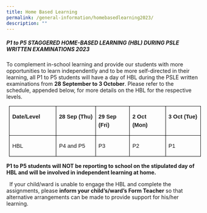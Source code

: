 ```yaml
---
title: Home Based Learning
permalink: /general-information/homebasedlearning2023/
description: ""
---
```


##### P1 to P5 STAGGERED HOME-BASED LEARNING (HBL) DURING PSLE WRITTEN EXAMINATIONS 2023
##### 
         
To complement in-school learning and provide our students with more opportunities to learn independently and to be more self-directed in their learning, all P1 to P5 students will have a day of HBL during the PSLE written examinations from **28 September to 3 October**. Please refer to the schedule, appended below, for more details on the HBL for the respective levels.

<table class="MsoNormalTable" border="1" cellspacing="0" cellpadding="0" style="margin-left:5.4pt;border-collapse:collapse;border:none;mso-border-alt:
 solid windowtext .5pt;mso-yfti-tbllook:1184;mso-padding-alt:0in 5.4pt 0in 5.4pt;
 mso-border-insideh:.5pt solid windowtext;mso-border-insidev:.5pt solid windowtext"><tbody><tr style="mso-yfti-irow:0;mso-yfti-firstrow:yes"><td width="114" valign="top" style="width:103.5pt;border:solid windowtext 1.0pt;
  mso-border-alt:solid windowtext .5pt;padding:0in 5.4pt 0in 5.4pt"><p class="MsoListParagraphCxSpFirst" style="margin-left:0in;mso-add-space:auto;
  line-height:150%"><b><span lang="EN-SG" style="font-size:11.0pt;line-height:
  150%;font-family:&quot;Calibri&quot;,sans-serif;mso-fareast-font-family:&quot;Times New Roman&quot;;
  mso-ansi-language:EN-SG;mso-fareast-language:EN-US">Date/Level</span></b></p></td><td width="96" valign="top" style="width:100.5pt;border:solid windowtext 1.0pt;
  border-left:none;mso-border-left-alt:solid windowtext .5pt;mso-border-alt:
  solid windowtext .5pt;padding:0in 5.4pt 0in 5.4pt"><p class="MsoListParagraphCxSpMiddle" style="margin-left:0in;mso-add-space:
  auto;line-height:150%"><b><span lang="EN-SG" style="font-size:11.0pt;
  line-height:150%;font-family:&quot;Calibri&quot;,sans-serif;mso-fareast-font-family:
  &quot;Times New Roman&quot;;mso-ansi-language:EN-SG;mso-fareast-language:EN-US">28 Sep (Thu)</span></b></p></td><td width="82" valign="top" style="width:85.3pt;border:solid windowtext 1.0pt;
  border-left:none;mso-border-left-alt:solid windowtext .5pt;mso-border-alt:
  solid windowtext .5pt;padding:0in 5.4pt 0in 5.4pt"><p class="MsoListParagraphCxSpMiddle" style="margin-left:0in;mso-add-space:
  auto;line-height:150%"><b><span lang="EN-SG" style="font-size:11.0pt;
  line-height:150%;font-family:&quot;Calibri&quot;,sans-serif;mso-fareast-font-family:
  &quot;Times New Roman&quot;;mso-ansi-language:EN-SG;mso-fareast-language:EN-US">29 Sep (Fri)</span></b></p></td><td width="88" valign="top" style="width:86.0pt;border:solid windowtext 1.0pt;
  border-left:none;mso-border-left-alt:solid windowtext .5pt;mso-border-alt:
  solid windowtext .5pt;padding:0in 5.4pt 0in 5.4pt"><p class="MsoListParagraphCxSpMiddle" style="margin-left:0in;mso-add-space:
  auto;line-height:150%"><b><span lang="EN-SG" style="font-size:11.0pt;
  line-height:150%;font-family:&quot;Calibri&quot;,sans-serif;mso-fareast-font-family:
  &quot;Times New Roman&quot;;mso-ansi-language:EN-SG;mso-fareast-language:EN-US">2 Oct (Mon)</span></b></p></td><td width="85" valign="top" style="width:85.7pt;border:solid windowtext 1.0pt;
  border-left:none;mso-border-left-alt:solid windowtext .5pt;mso-border-alt:
  solid windowtext .5pt;padding:0in 5.4pt 0in 5.4pt"><p class="MsoListParagraphCxSpLast" style="margin-left:0in;mso-add-space:auto;
  line-height:150%"><b><span lang="EN-SG" style="font-size:11.0pt;line-height:
  150%;font-family:&quot;Calibri&quot;,sans-serif;mso-fareast-font-family:&quot;Times New Roman&quot;;
  mso-ansi-language:EN-SG;mso-fareast-language:EN-US">3 Oct (Tue)</span></b></p></td></tr><tr style="mso-yfti-irow:1;mso-yfti-lastrow:yes"><td width="114" valign="top" style="width:103.5pt;border:solid windowtext 1.0pt;
  border-top:none;mso-border-top-alt:solid windowtext .5pt;mso-border-alt:solid windowtext .5pt;
  padding:0in 5.4pt 0in 5.4pt"><p class="MsoListParagraphCxSpFirst" style="margin-left:0in;mso-add-space:auto;
  line-height:150%"><span lang="EN-SG" style="font-size:11.0pt;line-height:150%;
  font-family:&quot;Calibri&quot;,sans-serif;mso-fareast-font-family:&quot;Times New Roman&quot;;
  mso-ansi-language:EN-SG;mso-fareast-language:EN-US">HBL</span></p></td><td width="96" valign="top" style="width:100.5pt;border-top:none;border-left:
  none;border-bottom:solid windowtext 1.0pt;border-right:solid windowtext 1.0pt;
  mso-border-top-alt:solid windowtext .5pt;mso-border-left-alt:solid windowtext .5pt;
  mso-border-alt:solid windowtext .5pt;padding:0in 5.4pt 0in 5.4pt"><p class="MsoListParagraphCxSpMiddle" style="margin-left:0in;mso-add-space:
  auto;line-height:150%"><span lang="EN-SG" style="font-size:11.0pt;line-height:
  150%;font-family:&quot;Calibri&quot;,sans-serif;mso-fareast-font-family:&quot;Times New Roman&quot;;
  mso-ansi-language:EN-SG;mso-fareast-language:EN-US">P4 and P5</span></p></td><td width="82" valign="top" style="width:85.3pt;border-top:none;border-left:none;
  border-bottom:solid windowtext 1.0pt;border-right:solid windowtext 1.0pt;
  mso-border-top-alt:solid windowtext .5pt;mso-border-left-alt:solid windowtext .5pt;
  mso-border-alt:solid windowtext .5pt;padding:0in 5.4pt 0in 5.4pt"><p class="MsoListParagraphCxSpMiddle" style="margin-left:0in;mso-add-space:
  auto;line-height:150%"><span lang="EN-SG" style="font-size:11.0pt;line-height:
  150%;font-family:&quot;Calibri&quot;,sans-serif;mso-fareast-font-family:&quot;Times New Roman&quot;;
  mso-ansi-language:EN-SG;mso-fareast-language:EN-US">P3</span></p></td><td width="88" valign="top" style="width:86.0pt;border-top:none;border-left:none;
  border-bottom:solid windowtext 1.0pt;border-right:solid windowtext 1.0pt;
  mso-border-top-alt:solid windowtext .5pt;mso-border-left-alt:solid windowtext .5pt;
  mso-border-alt:solid windowtext .5pt;padding:0in 5.4pt 0in 5.4pt"><p class="MsoListParagraphCxSpMiddle" style="margin-left:0in;mso-add-space:
  auto;line-height:150%"><span lang="EN-SG" style="font-size:11.0pt;line-height:
  150%;font-family:&quot;Calibri&quot;,sans-serif;mso-fareast-font-family:&quot;Times New Roman&quot;;
  mso-ansi-language:EN-SG;mso-fareast-language:EN-US">P2</span></p></td><td width="85" valign="top" style="width:85.7pt;border-top:none;border-left:none;
  border-bottom:solid windowtext 1.0pt;border-right:solid windowtext 1.0pt;
  mso-border-top-alt:solid windowtext .5pt;mso-border-left-alt:solid windowtext .5pt;
  mso-border-alt:solid windowtext .5pt;padding:0in 5.4pt 0in 5.4pt"><p class="MsoListParagraphCxSpLast" style="margin-left:0in;mso-add-space:auto;
  line-height:150%"><span lang="EN-SG" style="font-size:11.0pt;line-height:150%;
  font-family:&quot;Calibri&quot;,sans-serif;mso-fareast-font-family:&quot;Times New Roman&quot;;
  mso-ansi-language:EN-SG;mso-fareast-language:EN-US">P1</span></p></td></tr></tbody></table>

**P1 to P5 students will NOT be reporting to school on the stipulated day of HBL and will be involved in independent learning at home.**

&nbsp; If your child/ward is unable to engage the HBL and complete the assignments, please **inform your child’s/ward’s Form Teacher** so that alternative arrangements can be made to provide support for his/her learning.